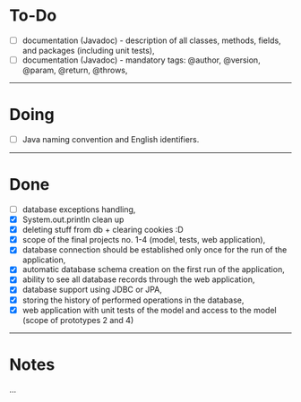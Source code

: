 # To-Do

- [ ] documentation (Javadoc) - description of all classes, methods, fields, and packages (including unit tests),
- [ ] documentation (Javadoc) - mandatory tags: @author, @version, @param, @return, @throws,

---

# Doing

- [ ] Java naming convention and English identifiers.

---

# Done

- [ ] database exceptions handling,
- [x] System.out.println clean up
- [x] deleting stuff from db + clearing cookies :D
- [x] scope of the final projects no. 1-4 (model, tests, web application),
- [x] database connection should be established only once for the run of the application,
- [x] automatic database schema creation on the first run of the application,
- [x] ability to see all database records through the web application,
- [x] database support using JDBC or JPA,
- [x] storing the history of performed operations in the database,
- [x] web application with unit tests of the model and access to the model (scope of prototypes 2 and 4)

--- 

# Notes

...